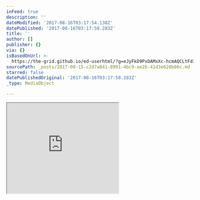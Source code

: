 ```yaml
---
inFeed: true
description: ''
dateModified: '2017-08-16T03:17:54.138Z'
datePublished: '2017-08-16T03:17:58.283Z'
title: ''
author: []
publisher: {}
via: {}
isBasedOnUrl: >-
  https://the-grid.github.io/ed-userhtml/?g=eJyFkD9PxDAMxXc-hcmAQCLtFd1faMrAzMaOrNSlOTVNlPh6129PSkBCYmDx8Gw___zq1kxgWiXsLDUGllV12Gyr9Vo0dZl6zVWda9TBeAaePSnBdOHyiBNmVUAMWome2cfHskTvC9Jn0xba2TKPFMf4_GN90yLjux-QOxes0q6lLKVC6mFV7eRqL6uNAN1jiMRKnLiT-wUpuyWeaykhkHUTwYCzOzF4DGiJKYDpIClwxjEBO_AuGjZuBGtGszy5dJPv0IGU_73WwOX1e-1W5EsKmVH3b-4l8X64YCiKexApxT8h3j3BL-avQD8BySt8pw
sourcePath: _posts/2017-08-15-c2d7a841-8901-4bc9-ae26-41d3e620b06c.md
starred: false
datePublishedOriginal: '2017-08-16T03:17:58.283Z'
_type: MediaObject

---
```

<iframe src="https://the-grid.github.io/ed-userhtml/?g=eJyFkD9PxDAMxXc-hcmAQCLtFd1faMrAzMaOrNSlOTVNlPh6129PSkBCYmDx8Gw___zq1kxgWiXsLDUGllV12Gyr9Vo0dZl6zVWda9TBeAaePSnBdOHyiBNmVUAMWome2cfHskTvC9Jn0xba2TKPFMf4_GN90yLjux-QOxes0q6lLKVC6mFV7eRqL6uNAN1jiMRKnLiT-wUpuyWeaykhkHUTwYCzOzF4DGiJKYDpIClwxjEBO_AuGjZuBGtGszy5dJPv0IGU_73WwOX1e-1W5EsKmVH3b-4l8X64YCiKexApxT8h3j3BL-avQD8BySt8pw" height="244" style=""></iframe>